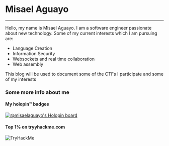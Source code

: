 # Misael Aguayo
---

Hello, my name is Misael Aguayo. I am a software engineer passionate about new technology. Some of my current interests which I am pursuing are:

- Language Creation
- Information Security
- Websockets and real time collaboration
- Web assembly


This blog will be used to document some of the CTFs I participate and some of my interests

### Some more info about me

#### My holopin™️ badges

[![@misaelaguayo's Holopin board](https://holopin.io/api/user/board?user=misaelaguayo)](https://holopin.io/@misaelaguayo)

#### Top 1% on tryyhackme.com
<img src="https://tryhackme-badges.s3.amazonaws.com/irishyogashirt.png" alt="TryHackMe">

